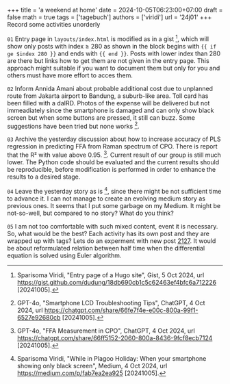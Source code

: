 +++
title = 'a weekend at home'
date = 2024-10-05T06:23:00+07:00
draft = false
math = true
tags = ['tagebuch']
authors = ['viridi']
url = '24j01'
+++
Record some activities unorderly<!--more-->

`01` Entry page in `layouts/index.html` is modified as in a gist [^viridi_2024], which will show only posts with index &ge; 280 as shown in the block begins with `{{ if ge $index 280 }}` and ends with `{{ end }}`. Posts with lower index than 280 are there but links how to get them are not given in the entry page. This approach might suitable if you want to document them but only for you and others must have more effort to acces them. 

`02` Inform Annida Amani about probable additional cost due to unplanned route from Jakarta airport to Bandung, a suburb-like area. Toll card has been filled with a daIRD. Photos of the expense will be delivered but not immeadiately since the smartphone is damaged and can only show black screen but when some buttons are pressed, it still can buzz. Some suggestions have been tried but none works [^gpt4o_2024].

`03` Archive the yesterday discussion about how to increase accuracy of PLS regression in predicting FFA from Raman spectrum of CPO. There is report that the R&sup2; with value above 0.95. [^gpt4o_2024a]. Current result of our group is still much lower. The Python code should be evaluated and the current results should be reproducible, before modification is performed in order to enhance the results to a desired stage.

`04` Leave the yesterday story as is [^viridi_2024a], since there might be not sufficient time to advance it. I can not manage to create an evolving medium story as previous ones. It seems that I put some garbage on my Medium. It might be not-so-well, but compared to no story? What do you think?

`05` I am not too comfortable with such mixed content, event it is necessary. So, what would be the best? Each activity has its own post and they are wrapped up with tags? Lets do an experment with new post [2127](../2127). It would be about reformulated relation between half time when the differential equation is solved using Euler algorithm.

[^viridi_2024]: Sparisoma Viridi, "Entry page of a Hugo site", Gist, 5 Oct 2024, url https://gist.github.com/dudung/18db690cb1c5c62463ef4bfc6a712226 [20241005].
[^gpt4o_2024]: GPT-4o, "Smartphone LCD Troubleshooting Tips", ChatGPT, 4 Oct 2024, url https://chatgpt.com/share/66fe7f4e-e00c-800a-99f1-6527e92680cb [20241005].
[^gpt4o_2024a]: GPT-4o, "FFA Measurement in CPO", ChatGPT, 4 Oct 2024, url https://chatgpt.com/share/66ff5152-2060-800a-8436-9fcf8ecb7124 [20241005].
[^viridi_2024a]: Sparisoma Viridi, "While in Plagoo Holiday: When your smartphone showing only black screen", Medium, 4 Oct 2024, url https://medium.com/p/fab7ea2ea925 [20241005].
